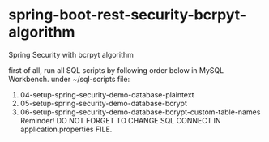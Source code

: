 # spring-boot-rest-security-bcrpyt-algorithm
Spring Security with bcrpyt algorithm

first of all, run all SQL scripts by following order below in MySQL Workbench.
under ~/sql-scripts file:
1) 04-setup-spring-security-demo-database-plaintext
2) 05-setup-spring-security-demo-database-bcrypt
3) 06-setup-spring-security-demo-database-bcrypt-custom-table-names
Reminder! DO NOT FORGET TO CHANGE SQL CONNECT IN application.properties FILE.
